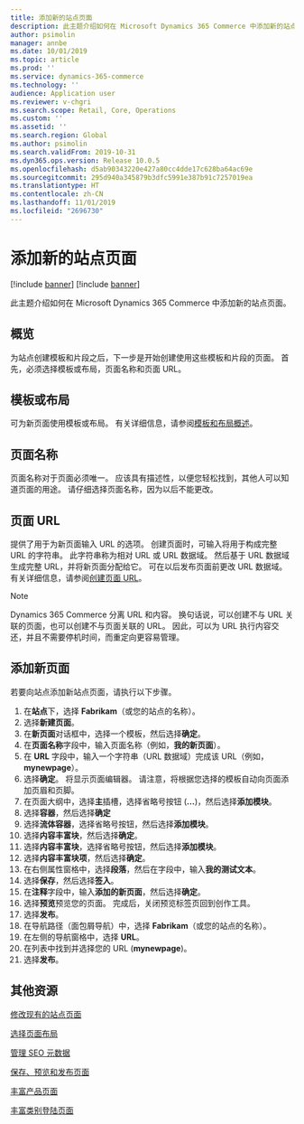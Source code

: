 ```yaml
---
title: 添加新的站点页面
description: 此主题介绍如何在 Microsoft Dynamics 365 Commerce 中添加新的站点页面。
author: psimolin
manager: annbe
ms.date: 10/01/2019
ms.topic: article
ms.prod: ''
ms.service: dynamics-365-commerce
ms.technology: ''
audience: Application user
ms.reviewer: v-chgri
ms.search.scope: Retail, Core, Operations
ms.custom: ''
ms.assetid: ''
ms.search.region: Global
ms.author: psimolin
ms.search.validFrom: 2019-10-31
ms.dyn365.ops.version: Release 10.0.5
ms.openlocfilehash: d5ab90343220e427a80cc4dde17c628ba64ac69e
ms.sourcegitcommit: 295d940a345879b3dfc5991e387b91c7257019ea
ms.translationtype: HT
ms.contentlocale: zh-CN
ms.lasthandoff: 11/01/2019
ms.locfileid: "2696730"
---
```

# <a name="add-a-new-site-page"></a>添加新的站点页面

[!include [banner](includes/preview-banner.md)]
[!include [banner](includes/banner.md)]

此主题介绍如何在 Microsoft Dynamics 365 Commerce 中添加新的站点页面。

## <a name="overview"></a>概览

为站点创建模板和片段之后，下一步是开始创建使用这些模板和片段的页面。 首先，必须选择模板或布局，页面名称和页面 URL。

## <a name="template-or-layout"></a>模板或布局

可为新页面使用模板或布局。 有关详细信息，请参阅[模板和布局概述](templates-layouts-overview.md)。

## <a name="page-name"></a>页面名称

页面名称对于页面必须唯一。 应该具有描述性，以便您轻松找到，其他人可以知道页面的用途。 请仔细选择页面名称，因为以后不能更改。

## <a name="page-url"></a>页面 URL

提供了用于为新页面输入 URL 的选项。 创建页面时，可输入将用于构成完整 URL 的字符串。 此字符串称为相对 URL 或 URL 数据域。 然后基于 URL 数据域生成完整 URL，并将新页面分配给它。 可在以后发布页面前更改 URL 数据域。 有关详细信息，请参阅[创建页面 URL](create-page-URL.md)。

> [!NOTE]
> Dynamics 365 Commerce 分离 URL 和内容。 换句话说，可以创建不与 URL 关联的页面，也可以创建不与页面关联的 URL。 因此，可以为 URL 执行内容交还，并且不需要停机时间，而重定向更容易管理。

## <a name="add-a-new-page"></a>添加新页面

若要向站点添加新站点页面，请执行以下步骤。

1. 在**站点**下，选择 **Fabrikam**（或您的站点的名称）。
1. 选择**新建页面**。
1. 在**新页面**对话框中，选择一个模板，然后选择**确定**。
1. 在**页面名称**字段中，输入页面名称（例如，**我的新页面**）。
1. 在 **URL** 字段中，输入一个字符串（URL 数据域）完成该 URL（例如，**mynewpage**）。
1. 选择**确定**。 将显示页面编辑器。 请注意，将根据您选择的模板自动向页面添加页眉和页脚。
1. 在页面大纲中，选择**主**插槽，选择省略号按钮 (**...**)，然后选择**添加模块**。
1. 选择**容器**，然后选择**确定**
1. 选择**流体容器**，选择省略号按钮，然后选择**添加模块**。
1. 选择**内容丰富块**，然后选择**确定**。
1. 选择**内容丰富块**，选择省略号按钮，然后选择**添加模块**。
1. 选择**内容丰富块项**，然后选择**确定**。
1. 在右侧属性窗格中，选择**段落**，然后在字段中，输入**我的测试文本**。
1. 选择**保存**，然后选择**签入**。
1. 在**注释**字段中，输入**添加的新页面**，然后选择**确定**。
1. 选择**预览**预览您的页面。 完成后，关闭预览标签页回到创作工具。
1. 选择**发布**。
1. 在导航路径（面包屑导航）中，选择 **Fabrikam**（或您的站点的名称）。
1. 在左侧的导航窗格中，选择 **URL**。
1. 在列表中找到并选择您的 URL (**mynewpage**)。
1. 选择**发布**。

## <a name="additional-resources"></a>其他资源

[修改现有的站点页面](modify-existing-page.md)

[选择页面布局](select-page-layouts.md)

[管理 SEO 元数据](manage-seo-metadata.md)

[保存、预览和发布页面](save-preview-publish-page.md)

[丰富产品页面](enrich-product-page.md)

[丰富类别登陆页面](enrich-category-page.md)

